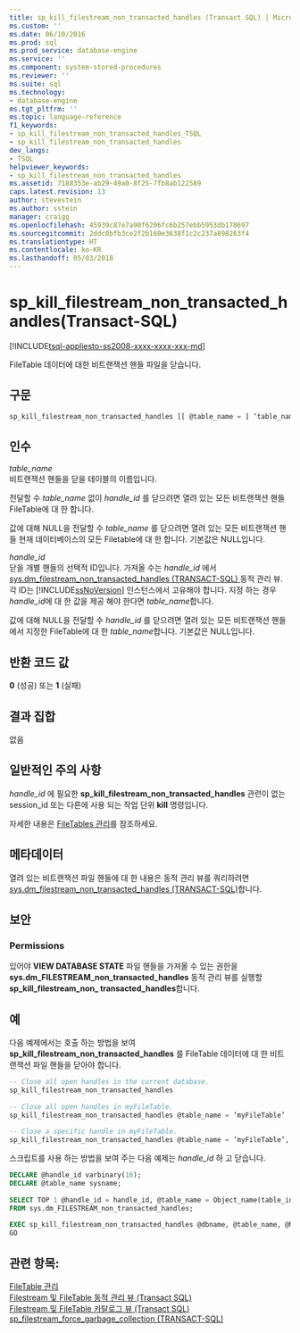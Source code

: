 ```yaml
---
title: sp_kill_filestream_non_transacted_handles (Transact SQL) | Microsoft Docs
ms.custom: ''
ms.date: 06/10/2016
ms.prod: sql
ms.prod_service: database-engine
ms.service: ''
ms.component: system-stored-procedures
ms.reviewer: ''
ms.suite: sql
ms.technology:
- database-engine
ms.tgt_pltfrm: ''
ms.topic: language-reference
f1_keywords:
- sp_kill_filestream_non_transacted_handles_TSQL
- sp_kill_filestream_non_transacted_handles
dev_langs:
- TSQL
helpviewer_keywords:
- sp_kill_filestream_non_transacted_handles
ms.assetid: 7188353e-ab29-49a0-8f25-7fb8ab122589
caps.latest.revision: 13
author: stevestein
ms.author: sstein
manager: craigg
ms.openlocfilehash: 45939c87e7a90f6206fc6b257ebb5953db178697
ms.sourcegitcommit: 2ddc0bfb3ce2f2b160e3638f1c2c237a898263f4
ms.translationtype: HT
ms.contentlocale: ko-KR
ms.lasthandoff: 05/03/2018
---
```

# <a name="spkillfilestreamnontransactedhandles-transact-sql"></a>sp_kill_filestream_non_transacted_handles(Transact-SQL)
[!INCLUDE[tsql-appliesto-ss2008-xxxx-xxxx-xxx-md](../../includes/tsql-appliesto-ss2008-xxxx-xxxx-xxx-md.md)]

  FileTable 데이터에 대한 비트랜잭션 핸들 파일을 닫습니다.  
  
## <a name="syntax"></a>구문  
  
```sql  
sp_kill_filestream_non_transacted_handles [[ @table_name = ] ‘table_name’, [[ @handle_id = ] @handle_id]]  
```  
  
## <a name="arguments"></a>인수  
 *table_name*  
 비트랜잭션 핸들을 닫을 테이블의 이름입니다.  
  
 전달할 수 *table_name* 없이 *handle_id* 를 닫으려면 열려 있는 모든 비트랜잭션 핸들 FileTable에 대 한 합니다.  
  
 값에 대해 NULL을 전달할 수 *table_name* 를 닫으려면 열려 있는 모든 비트랜잭션 핸들 현재 데이터베이스의 모든 Filetable에 대 한 합니다. 기본값은 NULL입니다.  
  
 *handle_id*  
 닫을 개별 핸들의 선택적 ID입니다. 가져올 수는 *handle_id* 에서 [sys.dm_filestream_non_transacted_handles &#40;TRANSACT-SQL&#41; ](../../relational-databases/system-dynamic-management-views/sys-dm-filestream-non-transacted-handles-transact-sql.md) 동적 관리 뷰. 각 ID는 [!INCLUDE[ssNoVersion](../../includes/ssnoversion-md.md)] 인스턴스에서 고유해야 합니다. 지정 하는 경우 *handle_id*에 대 한 값을 제공 해야 한다면 *table_name*합니다.  
  
 값에 대해 NULL을 전달할 수 *handle_id* 를 닫으려면 열려 있는 모든 비트랜잭션 핸들에서 지정한 FileTable에 대 한 *table_name*합니다. 기본값은 NULL입니다.  
  
## <a name="return-code-value"></a>반환 코드 값  
 **0** (성공) 또는 **1** (실패)  
  
## <a name="result-set"></a>결과 집합  
 없음  
  
## <a name="general-remarks"></a>일반적인 주의 사항  
 *handle_id* 에 필요한 **sp_kill_filestream_non_transacted_handles** 관련이 없는 session_id 또는 다른에 사용 되는 작업 단위 **kill** 명령입니다.  
  
 자세한 내용은 [FileTables 관리](../../relational-databases/blob/manage-filetables.md)를 참조하세요.  
  
## <a name="metadata"></a>메타데이터  
 열려 있는 비트랜잭션 파일 핸들에 대 한 내용은 동적 관리 뷰를 쿼리하려면 [sys.dm_filestream_non_transacted_handles &#40;TRANSACT-SQL&#41;](../../relational-databases/system-dynamic-management-views/sys-dm-filestream-non-transacted-handles-transact-sql.md)합니다.  
  
## <a name="security"></a>보안  
  
### <a name="permissions"></a>Permissions  
 있어야 **VIEW DATABASE STATE** 파일 핸들을 가져올 수 있는 권한을 **sys.dm_FILESTREAM_non_transacted_handles** 동적 관리 뷰를 실행할 **sp_kill_filestream_non_ transacted_handles**합니다.  
  
## <a name="examples"></a>예  
 다음 예제에서는 호출 하는 방법을 보여 **sp_kill_filestream_non_transacted_handles** 를 FileTable 데이터에 대 한 비트랜잭션 파일 핸들을 닫아야 합니다.  
  
```sql  
-- Close all open handles in the current database.  
sp_kill_filestream_non_transacted_handles  
  
-- Close all open handles in myFileTable.  
sp_kill_filestream_non_transacted_handles @table_name = ’myFileTable’  
  
-- Close a specific handle in myFileTable.  
sp_kill_filestream_non_transacted_handles @table_name = ’myFileTable’, @handle_id = 0xFFFAAADD  
```  
  
 스크립트를 사용 하는 방법을 보여 주는 다음 예제는 *handle_id* 하 고 닫습니다.  
  
```sql  
DECLARE @handle_id varbinary(16);  
DECLARE @table_name sysname;  
  
SELECT TOP 1 @handle_id = handle_id, @table_name = Object_name(table_id)  
FROM sys.dm_FILESTREAM_non_transacted_handles;  
  
EXEC sp_kill_filestream_non_transacted_handles @dbname, @table_name, @handle_id;  
GO  
```  
  
## <a name="see-also"></a>관련 항목:  
 [FileTable 관리](../../relational-databases/blob/manage-filetables.md)  
 [Filestream 및 FileTable 동적 관리 뷰 (Transact SQL)](../system-dynamic-management-views/filestream-and-filetable-dynamic-management-views-transact-sql.md)
 <br>[Filestream 및 FileTable 카탈로그 뷰 (Transact SQL)](../system-catalog-views/filestream-and-filetable-catalog-views-transact-sql.md)
 <br>[sp_filestream_force_garbage_collection (TRANSACT-SQL)](filestream-and-filetable-sp-filestream-force-garbage-collection.md)
  
